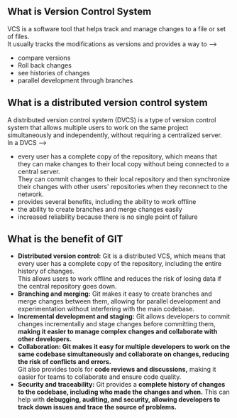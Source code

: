 ## What is Version Control System 

VCS is a software tool that helps track and manage changes to a file or set of files.  
It usually tracks the modifications as versions and provides a way to -->  
- compare versions  
- Roll back changes
- see histories of changes
- parallel development through branches  

## What is a distributed version control system  

A distributed version control system (DVCS) is a type of version control system that allows multiple users to work on the same project simultaneously and independently, without requiring a centralized server.  
In a DVCS -->  
- every user has a complete copy of the repository, which means that they can make changes to their local copy without being connected to a central server.  
They can commit changes to their local repository and then synchronize their changes with other users' repositories when they reconnect to the network.
- provides several benefits, including the ability to work offline
- the ability to create branches and merge changes easily
- increased reliability because there is no single point of failure  

## What is the benefit of GIT 
- **Distributed version control:** Git is a distributed VCS, which means that every user has a complete copy of the repository, including the entire history of changes.  
This allows users to work offline and reduces the risk of losing data if the central repository goes down.
- **Branching and merging:** Git makes it easy to create branches and merge changes between them, allowing for parallel development and experimentation without interfering with the main codebase.
- **Incremental development and staging:** Git allows developers to commit changes incrementally and stage changes before committing them, **making it easier to manage complex changes and collaborate with other developers.**
- **Collaboration: Git makes it easy for multiple developers to work on the same codebase simultaneously and collaborate on changes, reducing the risk of conflicts and errors.**  
Git also provides tools for **code reviews and discussions,** making it easier for teams to collaborate and ensure code quality.
- **Security and traceability:** Git provides a **complete history of changes to the codebase, including who made the changes and when.** This can help with **debugging, auditing, and security, allowing developers to track down issues and trace the source of problems.**

